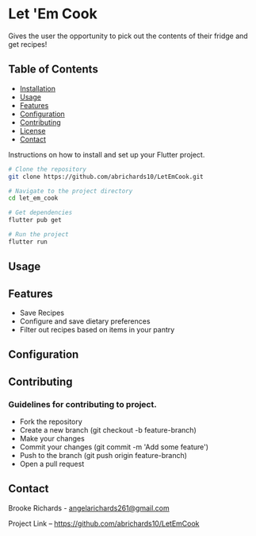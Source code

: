 # Let 'Em Cook

Gives the user the opportunity to pick out the contents of their fridge and get recipes!

## Table of Contents

- [Installation](#installation)
- [Usage](#usage)
- [Features](#features)
- [Configuration](#configuration)
- [Contributing](#contributing)
- [License](#license)
- [Contact](#contact)

Instructions on how to install and set up your Flutter project.

```sh
# Clone the repository
git clone https://github.com/abrichards10/LetEmCook.git

# Navigate to the project directory
cd let_em_cook

# Get dependencies
flutter pub get

# Run the project
flutter run
```

## Usage

## Features

- Save Recipes
- Configure and save dietary preferences
- Filter out recipes based on items in your pantry

## Configuration

## Contributing

### Guidelines for contributing to project.

- Fork the repository
- Create a new branch (git checkout -b feature-branch)
- Make your changes
- Commit your changes (git commit -m 'Add some feature')
- Push to the branch (git push origin feature-branch)
- Open a pull request

## Contact

Brooke Richards - angelarichards261@gmail.com

Project Link – https://github.com/abrichards10/LetEmCook
